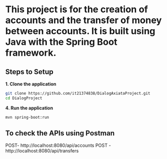 # This project is for the creation of accounts and the transfer of money between accounts. It is built using Java with the Spring Boot framework.

## Steps to Setup

**1. Clone the application**

```bash
git clone https://github.com/it21374838/DialogAxiataProject.git
cd DialogProject

```
**4. Run the application**

```bash
mvn spring-boot:run
```
## To check the APIs using Postman
POST-  http://localhost:8080/api/accounts
POST - http://localhost:8080/api/transfers


